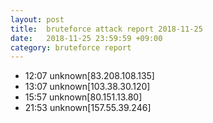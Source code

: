 ```yaml
---
layout: post
title:  bruteforce attack report 2018-11-25
date:   2018-11-25 23:59:59 +09:00
category: bruteforce report
---
```


* 12:07 unknown[83.208.108.135]
* 13:07 unknown[103.38.30.120]
* 15:57 unknown[80.151.13.80]
* 21:53 unknown[157.55.39.246]

